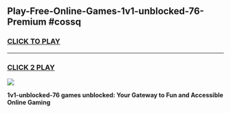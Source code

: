 
## Play-Free-Online-Games-1v1-unblocked-76-Premium #cossq
<h3>
<a href="https://premium.freeplayer.one?title=1v1-unblocked-76&ref=8M">CLICK TO PLAY</a></h3>
<hr>

<h3>
<a href="https://premium.freeplayer.one?title=1v1-unblocked-76&ref=8M">CLICK 2 PLAY</a>
  
</h3>

<a href="https://premium.freeplayer.one?title=1v1-unblocked-76&ref=8M"><img src="https://clearcache.store/games.png"></a>


**1v1-unblocked-76 games unblocked: Your Gateway to Fun and Accessible Online Gaming**
